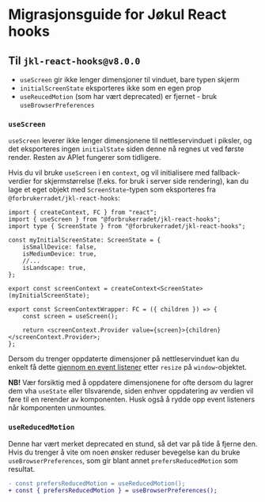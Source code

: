 # Migrasjonsguide for Jøkul React hooks

## Til `jkl-react-hooks@v8.0.0`

-   `useScreen` gir ikke lenger dimensjoner til vinduet, bare typen skjerm
-   `initialScreenState` eksporteres ikke som en egen prop
-   `useReucedMotion` (som har vært deprecated) er fjernet - bruk `useBrowserPreferences`

### `useScreen`

`useScreen` leverer ikke lenger dimensjonene til nettleservinduet i piksler, og det eksporteres ingen `initialState` siden denne nå regnes ut ved første render. Resten av APIet fungerer som tidligere.

Hvis du vil bruke `useScreen` i en `context`, og vil initialisere med fallback-verdier for skjermstørrelse (f.eks. for bruk i server side rendering), kan du lage et eget objekt med `ScreenState`-typen som eksporteres fra `@forbrukerradet/jkl-react-hooks`:

```tsx
import { createContext, FC } from "react";
import { useScreen } from "@forbrukerradet/jkl-react-hooks";
import type { ScreenState } from "@forbrukerradet/jkl-react-hooks";

const myInitialScreenState: ScreenState = {
    isSmallDevice: false,
    isMediumDevice: true,
    //...
    isLandscape: true,
};

export const screenContext = createContext<ScreenState>(myInitialScreenState);

export const ScreenContextWrapper: FC = ({ children }) => {
    const screen = useScreen();

    return <screenContext.Provider value={screen}>{children}</screenContext.Provider>;
};
```

Dersom du trenger oppdaterte dimensjoner på nettleservinduet kan du enkelt få dette [gjennom en event listener](https://developer.mozilla.org/en-US/docs/Web/API/Window/resize_event#window_size_logger) etter `resize` på `window`-objektet.

**NB!** Vær forsiktig med å oppdatere dimensjonene for ofte dersom du lagrer dem vha `useState` eller tilsvarende, siden enhver oppdatering av verdien vil føre til en rerender av komponenten. Husk også å rydde opp event listeners når komponenten unmountes.

### `useReducedMotion`

Denne har vært merket deprecated en stund, så det var på tide å fjerne den. Hvis du trenger å vite om noen ønsker reduser bevegelse kan du bruke `useBrowserPreferences`, som gir blant annet `prefersReducedMotion` som resultat.

```diff
- const prefersReducedMotion = useReducedMotion();
+ const { prefersReducedMotion } = useBrowserPreferences();
```
